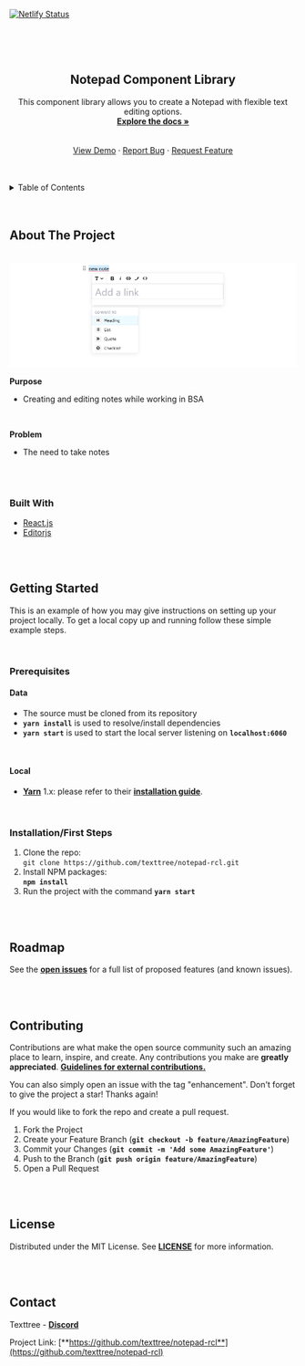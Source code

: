 [![Netlify Status](https://api.netlify.com/api/v1/badges/d3ee2f25-c988-459b-aca3-e191544512c9/deploy-status)](https://app.netlify.com/sites/notepad-rcl/deploys)

<br/>
<br/>
<br/>

<h2 align="center">Notepad Component Library</h2>

  <p align="center">
    This component library allows you to create a Notepad with flexible text editing options.
    <br />
    <a href="https://github.com/texttree/notepad-rcl"><strong>Explore the docs »</strong></a>
    <br/>
    <br/>
		<br/>
    <a href="https://notepad-rcl.netlify.app/">View Demo</a>
    ·
    <a href="https://github.com/texttree/notepad-rcl/issues">Report Bug</a>
    ·
    <a href="https://github.com/texttree/notepad-rcl/issues">Request Feature</a>
  </p>

<br/>
<br/>

<details>
  <summary>Table of Contents</summary>
  <ol>
    <li>
      <a href="#about-the-project">About The Project</a>
      <ul>
        <li><a href="#built-with">Built With</a></li>
      </ul>
    </li>
    <li>
      <a href="#getting-started">Getting Started</a>
		  <ul>
        <li><a href="#prerequisites">Prerequisites</a></li>
        <li><a href="#installation">Installation</a></li>
      </ul>
    </li>
    <li><a href="#roadmap">Roadmap</a></li>
    <li><a href="#contributing">Contributing</a></li>
    <li><a href="#license">License</a></li>
    <li><a href="#contact">Contact</a></li>
    <li><a href="#acknowledgments">Acknowledgments</a></li>
  </ol>
</details>

<br/>
<br/>

## About The Project

<br/>

<a href="https://github.com/texttree/notepad-rcl">
    <img src="images/editorjs-screenshot.png" >
  </a>

<br/>

**Purpose**

- Creating and editing notes while working in BSA

<br/>

**Problem**

- The need to take notes

<br/>
<br/>

### Built With

- [React.js](https://reactjs.org/)
- [Editorjs](https://editorjs.io/)

<br/>
<br/>

## Getting Started

This is an example of how you may give instructions on setting up your project locally.
To get a local copy up and running follow these simple example steps.

<br/>

### Prerequisites

#### Data

- The source must be cloned from its repository
- **`yarn install`** is used to resolve/install dependencies
- **`yarn start`** is used to start the local server listening on **`localhost:6060`**

<br/>

#### Local

- [**Yarn**](https://yarnpkg.com/) 1.x: please refer to their [**installation guide**](https://classic.yarnpkg.com/en/docs/install).

<br/>

### Installation/First Steps

1. Clone the repo: <br/> `git clone https://github.com/texttree/notepad-rcl.git`
2. Install NPM packages: <br/> **`npm install`**
3. Run the project with the command **`yarn start`**

<br/>
<br/>

## Roadmap

See the [**open issues**](https://github.com/texttree/notepad-rcl/issues) for a full list of proposed features (and known issues).

<br/>
<br/>

## Contributing

Contributions are what make the open source community such an amazing place to learn, inspire, and create. Any contributions you make are **greatly appreciated**. [**Guidelines for external contributions.**](https://forum.door43.org)

You can also simply open an issue with the tag "enhancement".
Don't forget to give the project a star! Thanks again!

If you would like to fork the repo and create a pull request.

1. Fork the Project
2. Create your Feature Branch (**`git checkout -b feature/AmazingFeature`**)
3. Commit your Changes (**`git commit -m 'Add some AmazingFeature'`**)
4. Push to the Branch (**`git push origin feature/AmazingFeature`**)
5. Open a Pull Request

<br/>
<br/>

## License

Distributed under the MIT License. See [**LICENSE**](license-url) for more information.

<br/>
<br/>

## Contact

Texttree - [**Discord**](https://discord.com/channels/867746700390563850/894978969613520956)

Project Link: [**https://github.com/texttree/notepad-rcl**](https://github.com/texttree/notepad-rcl)
